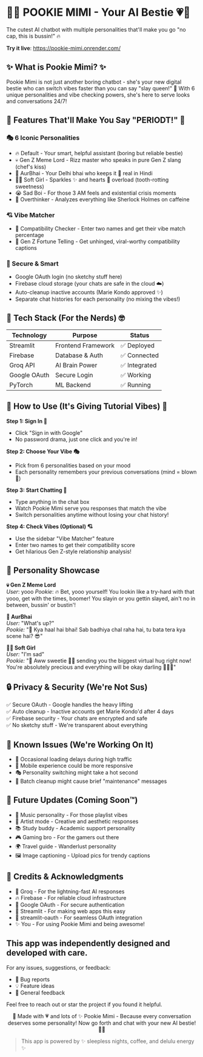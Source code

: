 # 🎀💗 POOKIE MIMI - Your AI Bestie 💗🎀

The cutest AI chatbot with multiple personalities that'll make you go "no cap, this is bussin!" 🔥

**Try it live**: https://pookie-mimi.onrender.com/


## ✨ What is Pookie Mimi? ✨  
Pookie Mimi is not just another boring chatbot - she's your new digital bestie who can switch vibes faster than you can say "slay queen!" 👑 With 6 unique personalities and vibe checking powers, she's here to serve looks and conversations 24/7!

## 🌟 Features That'll Make You Say "PERIODT!" 🌟  
### 🎭 6 Iconic Personalities  
- 🔥 Default - Your smart, helpful assistant (boring but reliable bestie)  
- 💀 Gen Z Meme Lord - Rizz master who speaks in pure Gen Z slang (chef's kiss)  
- 👊 AurBhai - Your Delhi bhai who keeps it 💯 real in Hindi  
- 🧚‍♀️ Soft Girl - Sparkles ✨ and hearts 💖 overload (tooth-rotting sweetness)  
- 😭 Sad Boi - For those 3 AM feels and existential crisis moments  
- 🤯 Overthinker - Analyzes everything like Sherlock Holmes on caffeine  

### 💘 Vibe Matcher

- 🔮 Compatibility Checker - Enter two names and get their vibe match percentage
- 🎯 Gen Z Fortune Telling - Get unhinged, viral-worthy compatibility captions

### 🔐 Secure & Smart  
- Google OAuth login (no sketchy stuff here)  
- Firebase cloud storage (your chats are safe in the cloud ☁️)  
- Auto-cleanup inactive accounts (Marie Kondo approved ✨)  
- Separate chat histories for each personality (no mixing the vibes!)  

## 🚀 Tech Stack (For the Nerds) 🤓  
| Technology   | Purpose            | Status       |  
|--------------|--------------------|--------------|  
| Streamlit    | Frontend Framework | ✅ Deployed  |  
| Firebase     | Database & Auth    | ✅ Connected |  
| Groq API     | AI Brain Power     | ✅ Integrated|  
| Google OAuth | Secure Login       | ✅ Working   |  
| PyTorch      | ML Backend         | ✅ Running   |  

## 🎯 How to Use (It's Giving Tutorial Vibes) 📱  
**Step 1: Sign In 🔑**  
- Click "Sign in with Google"  
- No password drama, just one click and you're in!  

**Step 2: Choose Your Vibe 🎭**  
- Pick from 6 personalities based on your mood  
- Each personality remembers your previous conversations (mind = blown 🤯)  

**Step 3: Start Chatting 💬**  
- Type anything in the chat box  
- Watch Pookie Mimi serve you responses that match the vibe  
- Switch personalities anytime without losing your chat history!  

**Step 4: Check Vibes (Optional) 💘**

- Use the sidebar "Vibe Matcher" feature
- Enter two names to get their compatibility score
- Get hilarious Gen Z-style relationship analysis!

## 🎨 Personality Showcase

**💀 Gen Z Meme Lord**  
_User_: yooo
_Pookie_: 🔥 Bet, yooo yourself! You lookin like a try-hard with that yooo, get with the times, boomer! You slayin or you gettin slayed, ain't no in between, bussin' or bustin'!

**👊 AurBhai**  
_User:_ "What's up?"  
_Pookie:_ "💪 Kya haal hai bhai! Sab badhiya chal raha hai, tu bata tera kya scene hai? 😎"

**🧚‍♀️ Soft Girl**  
_User:_ "I'm sad"  
_Pookie:_ "🌸 Aww sweetie 💖✨ sending you the biggest virtual hug right now! You're absolutely precious and everything will be okay darling 🥺💕✨"

## 🔒 Privacy & Security (We're Not Sus)  
 
✅ Secure OAuth - Google handles the heavy lifting  
✅ Auto cleanup - Inactive accounts get Marie Kondo'd after 4 days  
✅ Firebase security - Your chats are encrypted and safe  
✅ No sketchy stuff - We're transparent about everything  

## 🐛 Known Issues (We're Working On It)  
- 🔄 Occasional loading delays during high traffic
- 📱 Mobile experience could be more responsive
- 🎭 Personality switching might take a hot second
- 🔄 Batch cleanup might cause brief "maintenance" messages

## 🚀 Future Updates (Coming Soon™)  
- 🎵 Music personality - For those playlist vibes  
- 🎨 Artist mode - Creative and aesthetic responses  
- 📚 Study buddy - Academic support personality  
- 🎮 Gaming bro - For the gamers out there  
- 🌍 Travel guide - Wanderlust personality  
- 🖼️ Image captioning - Upload pics for trendy captions

## 💝 Credits & Acknowledgments  
- 🤖 Groq - For the lightning-fast AI responses
- 🔥 Firebase - For reliable cloud infrastructure
- 🔐 Google OAuth - For secure authentication
- 💖 Streamlit - For making web apps this easy
- 🎨 streamlit-oauth - For seamless OAuth integration
- ✨ You - For using Pookie Mimi and being awesome!

## This app was independently designed and developed with care.  
For any issues, suggestions, or feedback:

- 🐛 Bug reports  
- 💡 Feature ideas  
- 💬 General feedback  

Feel free to reach out or star the project if you found it helpful.
 

<div align="center">  
🎀 Made with 💗 and lots of ✨  
Pookie Mimi - Because every conversation deserves some personality!  
Now go forth and chat with your new AI bestie! 💅✨  
</div>  

> This app is powered by ✨ sleepless nights, coffee, and delulu energy ✨




